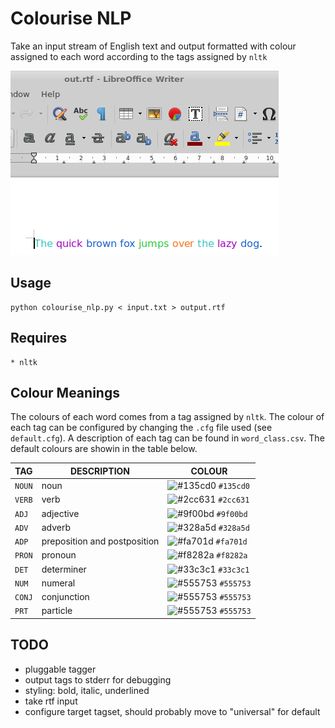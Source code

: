 # Colourise NLP

Take an input stream of English text and output formatted with colour assigned
to each word according to the tags assigned by `nltk`

![Screenshot.png](https://github.com/williamholland/colourise_nlp/blob/master/img/Screenshot.png)

## Usage

    python colourise_nlp.py < input.txt > output.rtf

## Requires

    * nltk

## Colour Meanings

The colours of each word comes from a tag assigned by `nltk`. The colour of
each tag can be configured by changing the `.cfg` file used (see
`default.cfg`). A description of each tag can be found in `word_class.csv`.
The default colours are showin in the table below.


| TAG | DESCRIPTION | COLOUR |
| --- | ----------- | ------ |
| `NOUN` | noun | ![#135cd0](https://placehold.it/15/135cd0/000000?text=+) `#135cd0` |
| `VERB` | verb | ![#2cc631](https://placehold.it/15/2cc631/000000?text=+) `#2cc631` |
| `ADJ` | adjective | ![#9f00bd](https://placehold.it/15/9f00bd/000000?text=+) `#9f00bd` |
| `ADV` | adverb | ![#328a5d](https://placehold.it/15/328a5d/000000?text=+) `#328a5d` |
| `ADP` | preposition and postposition | ![#fa701d](https://placehold.it/15/fa701d/000000?text=+) `#fa701d` |
| `PRON` | pronoun | ![#f8282a](https://placehold.it/15/f8282a/000000?text=+) `#f8282a` |
| `DET` | determiner | ![#33c3c1](https://placehold.it/15/33c3c1/000000?text=+) `#33c3c1` |
| `NUM` | numeral | ![#555753](https://placehold.it/15/555753/000000?text=+) `#555753` |
| `CONJ` | conjunction | ![#555753](https://placehold.it/15/555753/000000?text=+) `#555753` |
| `PRT` | particle | ![#555753](https://placehold.it/15/555753/000000?text=+) `#555753` |


## TODO

* pluggable tagger
* output tags to stderr for debugging
* styling: bold, italic, underlined
* take rtf input
* configure target tagset, should probably move to "universal" for default
